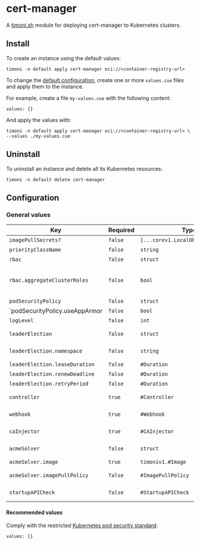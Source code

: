 # cert-manager

A [timoni.sh](http://timoni.sh) module for deploying cert-manager to Kubernetes clusters.

## Install

To create an instance using the default values:

```shell
timoni -n default apply cert-manager oci://<container-registry-url>
```

To change the [default configuration](#configuration),
create one or more `values.cue` files and apply them to the instance.

For example, create a file `my-values.cue` with the following content:

```cue
values: {}
```

And apply the values with:

```shell
timoni -n default apply cert-manager oci://<container-registry-url> \
--values ./my-values.cue
```

## Uninstall

To uninstall an instance and delete all its Kubernetes resources:

```shell
timoni -n default delete cert-manager
```

## Configuration

### General values

| Key                          | Required        | Type                                    | Default                    | Description                                                                                                                                  |
|------------------------------|-----------------|-----------------------------------------|----------------------------|----------------------------------------------------------------------------------------------------------------------------------------------|
| `imagePullSecrets?` | `false` | `[...corev1.LocalObjectReference]` | `_|_` | List of image pull secrets to supply to the resources being deployed |
| `priorityClassName` | `false` | `string` | `_|_` | The name of the kubernetes priority class to apply to resources |
| `rbac` | `false` | `struct` | `_|_` | Setup the Cluster RBAC roles and bindings |
| `rbac.aggregateClusterRoles` | `false` | `bool` | `true` | Aggregate ClusterRoles to Kubernetes default user-facing roles. Ref: https://kubernetes.io/docs/reference/access-authn-authz/rbac/#user-facing-roles |
| `podSecurityPolicy` | `false` | `struct` | `_|_` | Pod Security Policy |
| `podSecurityPolicy.useAppArmor | `false` | `bool` | `true` | |
| `logLevel` | `false` | `int` | `2` | Logging verbosity |
| `leaderElection` | `false` | `struct` | `struct` | Holds the required configuration for the leader election |
| `leaderElection.namespace` | `false` | `string` | `kube-system` | The namespace used to hold the leader election lease |
| `leaderElection.leaseDuration` | `false` | `#Duration` | `60s` | The duration the lease is held |
| `leaderElection.renewDeadline` | `false` | `#Duration` | `40s` | The deadline duration for renewal |
| `leaderElection.retryPeriod` | `false` | `#Duration` | `15s` | The duration for the retry period |
| `controller` | `true` | `#Controller` | `#Controller` | The configuration of the cert-manager controller |
| `webhook` | `true` | `#Webhook` | `#Webhook` | The configuration of the cert-manager webhook |
| `caInjector` | `true` | `#CAInjector` | `#CAInjector` | The configuration of the cert-manager cainjector |
| `acmeSolver` | `false` | `struct` | `struct` | The configuration for the ACME Solver container |
| `acmeSolver.image` | `true` | `timoniv1.#Image` | `_|_` | Holds the configuration for pulling the ACME Solver container |
| `acmeSolver.imagePullPolicy` | `false` | `#ImagePullPolicy` | `PullIfNotPresent` | Instruction on how to treat pulling the container |
| `startupAPICheck` | `false` | `#StartupAPICheck` | `#StartupAPICheck` | The configuration of the cert-manager startup api check job |

#### Recommended values

Comply with the restricted [Kubernetes pod security standard](https://kubernetes.io/docs/concepts/security/pod-security-standards/):

```cue
values: {}
```
